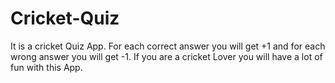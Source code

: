 # Cricket-Quiz
  It is a cricket Quiz App.
        For each correct answer you will get +1 and for each wrong answer you will get -1.
        If you are a cricket Lover you will have a lot of fun with this App.
